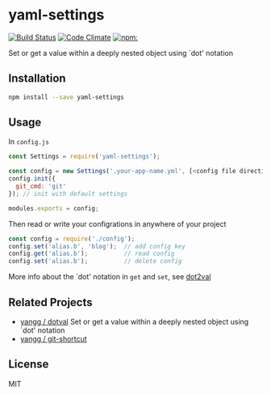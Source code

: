 # yaml-settings

[![Build Status](https://travis-ci.org/yangg/yaml-settings.svg?branch=master)](https://travis-ci.org/yangg/yaml-settings) [![Code Climate](https://codeclimate.com/github/yangg/yaml-settings/badges/gpa.svg)](https://codeclimate.com/github/yangg/yaml-settings) [![npm:](https://img.shields.io/npm/v/yaml-settings.svg?style=flat)](https://www.npmjs.com/packages/yaml-settings)

Set or get a value within a deeply nested object using `dot' notation

## Installation
```bash
npm install --save yaml-settings
```

## Usage
In `config.js`
```js
const Settings = require('yaml-settings');

const config = new Settings('.your-app-name.yml', [<config file directiory>]);
config.init({
  git_cmd: 'git'
}); // init with default settings

modules.exports = config;
```
Then read or write your configrations in anywhere of your project
```js
const config = require('./config');
config.set('alias.b', 'blog');  // add config key
config.get('alias.b');          // read config
config.set('alias.b');          // delete config
```
More info about the \`dot' notation in `get` and `set`, see [dot2val](https://github.com/yangg/dot2val)

## Related Projects
* [yangg / dotval](https://github.com/yangg/dot2val) Set or get a value within a deeply nested object using `dot' notation
* [yangg / git-shortcut](https://github.com/yangg/git-shortcut)

## License
MIT
